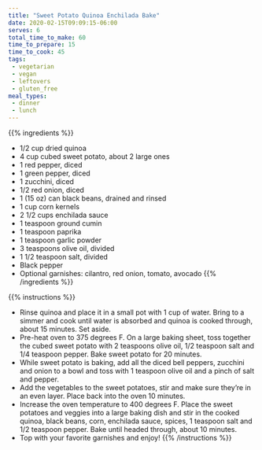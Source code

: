 ```yaml
---
title: "Sweet Potato Quinoa Enchilada Bake"
date: 2020-02-15T09:09:15-06:00
serves: 6
total_time_to_make: 60
time_to_prepare: 15
time_to_cook: 45
tags:
 - vegetarian
 - vegan
 - leftovers
 - gluten_free
meal_types:
 - dinner
 - lunch
---
```


{{% ingredients %}}
- 1/2 cup dried quinoa
- 4 cup cubed sweet potato, about 2 large ones
- 1 red pepper, diced
- 1 green pepper, diced
- 1 zucchini, diced
- 1/2 red onion, diced
- 1 (15 oz) can black beans, drained and rinsed
- 1 cup corn kernels
- 2 1/2 cups enchilada sauce
- 1 teaspoon ground cumin
- 1 teaspoon paprika
- 1 teaspoon garlic powder
- 3 teaspoons olive oil, divided
- 1 1/2 teaspoon salt, divided
- Black pepper
- Optional garnishes: cilantro, red onion, tomato, avocado
{{% /ingredients %}}

{{% instructions %}}
- Rinse quinoa and place it in a small pot with 1 cup of water.  Bring to a simmer and cook until water is absorbed and quinoa is cooked through, about 15 minutes.  Set aside.
- Pre-heat oven to 375 degrees F.  On a large baking sheet, toss together the cubed sweet potato with 2 teaspoons olive oil, 1/2 teaspoon salt and 1/4 teaspoon pepper.  Bake sweet potato for 20 minutes.
- While sweet potato is baking, add all the diced bell peppers, zucchini and onion to a bowl and toss with 1 teaspoon olive oil and a pinch of salt and pepper.  
- Add the vegetables to the sweet potatoes, stir and make sure they’re in an even layer.  Place back into the oven 10 minutes.  
- Increase the oven temperature to 400 degrees F.  Place the sweet potatoes and veggies into a large baking dish and stir in the cooked quinoa, black beans, corn, enchilada sauce, spices, 1 teaspoon salt and 1/2 teaspoon pepper. Bake until headed through, about 10 minutes.
- Top with your favorite garnishes and enjoy!
{{% /instructions %}}
